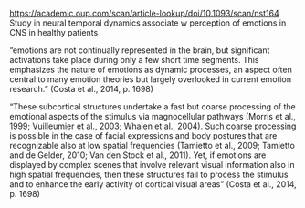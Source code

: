 https://academic.oup.com/scan/article-lookup/doi/10.1093/scan/nst164
Study in neural temporal dynamics associate w perception of emotions in CNS in healthy patients

“emotions are not continually represented in the brain, but significant activations take place during only a few short time segments. This emphasizes the nature of emotions as dynamic processes, an aspect often central to many emotion theories but largely overlooked in current emotion research.” (Costa et al., 2014, p. 1698)

“These subcortical structures undertake a fast but coarse processing of the emotional aspects of the stimulus via magnocellular pathways (Morris et al., 1999; Vuilleumier et al., 2003; Whalen et al., 2004). Such coarse processing is possible in the case of facial expressions and body postures that are recognizable also at low spatial frequencies (Tamietto et al., 2009; Tamietto and de Gelder, 2010; Van den Stock et al., 2011). Yet, if emotions are displayed by complex scenes that involve relevant visual information also in high spatial frequencies, then these structures fail to process the stimulus and to enhance the early activity of cortical visual areas” (Costa et al., 2014, p. 1698)